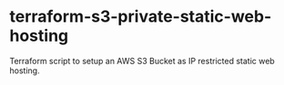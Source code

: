 # terraform-s3-private-static-web-hosting
Terraform script to setup an AWS S3 Bucket as IP restricted static web hosting.
